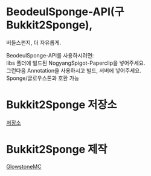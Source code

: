 # BeodeulSponge-API(구 Bukkit2Sponge),
버들스펀지, 더 자유롭게.

BeodeulSponge-API를 사용하시려면:\
libs 폴더에 빌드된 NogyangSpigot-Paperclip을 넣어주세요.\
그런다음 Annotation을 사용하시고 빌드, 서버에 넣어주세요.\
Sponge/글로우스톤과 호환 가능

# Bukkit2Sponge 저장소
[저장소](https://github.com/GlowstoneMC/Bukkit2Sponge)
# Bukkit2Sponge 제작
[GlowstoneMC](https://github.com/GlowstoneMC)
